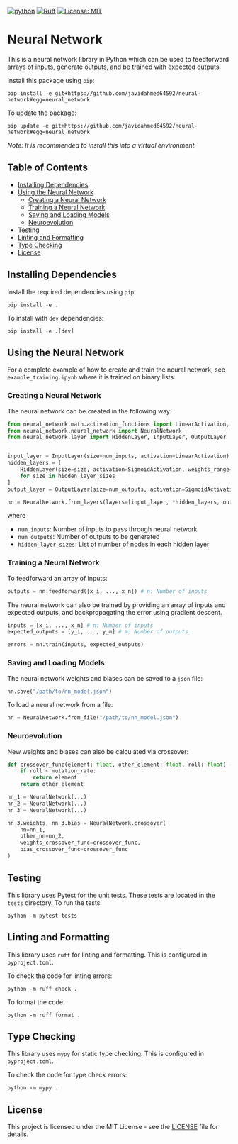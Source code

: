 [![python](https://img.shields.io/badge/Python-3.12-3776AB.svg?style=flat&logo=python&logoColor=ffd343)](https://docs.python.org/3.12/)
[![Ruff](https://img.shields.io/endpoint?url=https://raw.githubusercontent.com/astral-sh/ruff/main/assets/badge/v2.json)](https://github.com/astral-sh/ruff)
[![License: MIT](https://img.shields.io/badge/License-MIT-yellow.svg)](https://opensource.org/licenses/MIT)

<!-- omit from toc -->
# Neural Network
This is a neural network library in Python which can be used to feedforward arrays of inputs, generate outputs, and be trained with expected outputs.

Install this package using `pip`:

    pip install -e git+https://github.com/javidahmed64592/neural-network#egg=neural_network

To update the package:

    pip update -e git+https://github.com/javidahmed64592/neural-network#egg=neural_network

_Note: It is recommended to install this into a virtual environment._

<!-- omit from toc -->
## Table of Contents
- [Installing Dependencies](#installing-dependencies)
- [Using the Neural Network](#using-the-neural-network)
  - [Creating a Neural Network](#creating-a-neural-network)
  - [Training a Neural Network](#training-a-neural-network)
  - [Saving and Loading Models](#saving-and-loading-models)
  - [Neuroevolution](#neuroevolution)
- [Testing](#testing)
- [Linting and Formatting](#linting-and-formatting)
- [Type Checking](#type-checking)
- [License](#license)

## Installing Dependencies
Install the required dependencies using `pip`:

    pip install -e .

To install with `dev` dependencies:

    pip install -e .[dev]

## Using the Neural Network
For a complete example of how to create and train the neural network, see `example_training.ipynb` where it is trained on binary lists.

### Creating a Neural Network
The neural network can be created in the following way:

```python
from neural_network.math.activation_functions import LinearActivation, SigmoidActivation
from neural_network.neural_network import NeuralNetwork
from neural_network.layer import HiddenLayer, InputLayer, OutputLayer


input_layer = InputLayer(size=num_inputs, activation=LinearActivation)
hidden_layers = [
    HiddenLayer(size=size, activation=SigmoidActivation, weights_range=[-1, 1], bias_range=[-1, 1])
    for size in hidden_layer_sizes
]
output_layer = OutputLayer(size=num_outputs, activation=SigmoidActivation, weights_range=[-1, 1], bias_range=[-1, 1])

nn = NeuralNetwork.from_layers(layers=[input_layer, *hidden_layers, output_layer])
```

where

- `num_inputs`: Number of inputs to pass through neural network
- `num_outputs`: Number of outputs to be generated
- `hidden_layer_sizes`: List of number of nodes in each hidden layer

### Training a Neural Network
To feedforward an array of inputs:

```python
outputs = nn.feedforward([x_i, ..., x_n]) # n: Number of inputs
```

The neural network can also be trained by providing an array of inputs and expected outputs, and backpropagating the error using gradient descent.

```python
inputs = [x_i, ..., x_n] # n: Number of inputs
expected_outputs = [y_i, ..., y_m] # m: Number of outputs

errors = nn.train(inputs, expected_outputs)
```

### Saving and Loading Models
The neural network weights and biases can be saved to a `json` file:

```python
nn.save("/path/to/nn_model.json")
```

To load a neural network from a file:

```python
nn = NeuralNetwork.from_file("/path/to/nn_model.json")
```

### Neuroevolution
New weights and biases can also be calculated via crossover:

```python
def crossover_func(element: float, other_element: float, roll: float) -> float:
    if roll < mutation_rate:
        return element
    return other_element

nn_1 = NeuralNetwork(...)
nn_2 = NeuralNetwork(...)
nn_3 = NeuralNetwork(...)

nn_3.weights, nn_3.bias = NeuralNetwork.crossover(
    nn=nn_1,
    other_nn=nn_2,
    weights_crossover_func=crossover_func,
    bias_crossover_func=crossover_func
)
```

## Testing
This library uses Pytest for the unit tests.
These tests are located in the `tests` directory.
To run the tests:

    python -m pytest tests

## Linting and Formatting
This library uses `ruff` for linting and formatting.
This is configured in `pyproject.toml`.

To check the code for linting errors:

    python -m ruff check .

To format the code:

    python -m ruff format .

## Type Checking
This library uses `mypy` for static type checking.
This is configured in `pyproject.toml`.

To check the code for type check errors:

    python -m mypy .

## License

This project is licensed under the MIT License - see the [LICENSE](LICENSE) file for details.

